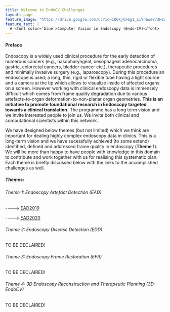 ```yaml
---
title: Welcome to EndoCV Challenges
layout: page
feature_image: "https://drive.google.com/uc?id=1QGkjCF6g1_LiYnbweY73Hzw0RyAKlFVj"
feature_text: |
  # <font color='blue'>Computer Vision in Endoscopy (Endo-CV)</font>
---
```

#### Preface
Endoscopy is a widely used clinical procedure for the early detection of numerous cancers (e.g., nasopharyngeal, oesophageal adenocarcinoma, gastric, colorectal cancers, bladder cancer etc.), therapeutic procedures and minimally invasive surgery (e.g., laparoscopy). During this procedure an endoscope is used; a long, thin, rigid or flexible tube having a light source and a camera at the tip which allows to visualize inside of affected organs on a screen. However working with clinical endoscopy data is immensely difficult which comes from frame quality degradation due to various artefacts-to-organ deformation-to-non-planar organ geometries. **This is an initiative to promote foundational research in Endoscopy targeted towards a clinical translation.** The programme has a long term vision and we invite interested people to join us. We invite both clinical and computational scientists within this network.

We have designed below themes (but not limited) which we think are important for dealing highly complex endoscopy data in clinics. This is a long-term vision and we have sucessfully achieved (to some extend) identified, defined and addressed frame quality in endoscopy (**Theme 1**). We will be more than happy to have people with knowledge in this domain to contribute and work together with us for realising this systematic plan. Each theme is briefly discussed below with the links to the accomplished challenges as well.


##### Themes:
  
###### Theme 1: Endoscopy Artefact Detection (EAD)
----> [EAD2019](https://ead2019.grand-challenge.org)

----> [EAD2020](https://ead2020.grand-challenge.org)

###### Theme 2: Endoscopy Disease Detection (EDD)
TO BE DECLAIRED!

###### Theme 3: Endoscopy Frame Restoration (EFR) 
 TO BE DECLAIRED!


###### Theme 4: 3D Endoscopy Reconstruction and Therapeutic Planning (3D-EndoCV)
TO BE DECLAIRED!
